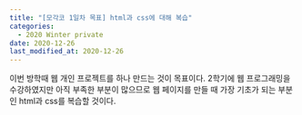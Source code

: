 ```yaml
---
title: "[모각코 1일차 목표] html과 css에 대해 복습"
categories:
  - 2020 Winter private
date: 2020-12-26
last_modified_at: 2020-12-26
---
```

이번 방학때 웹 개인 프로젝트를 하나 만드는 것이 목표이다. 2학기에 웹 프로그래밍을
수강하였지만 아직 부족한 부분이 많으므로  웹 페이지를 만들 때 가장 기초가 되는 부분인 html과 css를 복습할 것이다.
